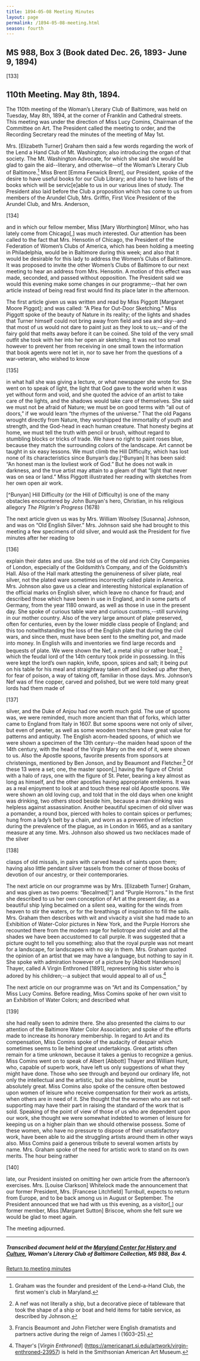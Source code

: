 ```yaml
---
title: 1894-05-08 Meeting Minutes
layout: page
permalink: /1894-05-08-meeting.html
season: fourth
---
```


<style>
    #maincontent{
        font-size:1.4em;
    }
</style>
## MS 988, Box 3 (Book dated Dec. 26, 1893- June 9, 1894)

[133]

## 110th Meeting. May 8th, 1894.

The 110th meeting of the Woman’s Literary Club of Baltimore, was held on Tuesday, May 8th, 1894, at the corner of Franklin and Cathedral streets. This meeting was under the direction of Miss Lucy Comins, Chairman of the Committee on Art. The President called the meeting to order, and the Recording Secretary read the minutes of the meeting of May 1st.

Mrs. [Elizabeth Turner] Graham then said a few words regarding the work of the Lend a Hand Club of Mt. Washington; also introducing the organ of that society. The Mt. Washington Advocate, for which she said she would be glad to gain the aid--literary, and otherwise--of the Woman’s Literary Club of Baltimore.[^Lend] Miss Brent [Emma Fenwick Brent], our President, spoke of the desire to have useful books for our Club Library; and also to have lists of the books which will be servic[e]able to us in our various lines of study. The President also laid before the Club a proposition which has come to us from members of the Arundel Club, Mrs. Griffin, First Vice President of the Arundel Club, and Mrs. Anderson,

[^Lend]: Graham was the founder and president of the Lend-a-Hand Club, the first women's club in Maryland.

[134]

and in which our fellow member, Miss [Mary Worthington] Milnor, who has lately come from Chicago[,] was much interested. Our attention has been called to the fact that Mrs. Hensotin of Chicago, the President of the Federation of Women’s Clubs of America, which has been holding a meeting in Philadelphia, would be in Baltimore during this week; and also that it would be desirable for this lady to address the Women’s Clubs of Baltimore. It was proposed to invite the other Women’s Clubs of Baltimore to our next meeting to hear an address from Mrs. Hensotin. A motion of this effect was made, seconded, and passed without opposition. The President said we would this evening make some changes in our programme;--that her own article instead of being read first would find its place later in the afternoon.

The first article given us was written and read by Miss Piggott [Margaret Moore Piggot]; and was called: “A Plea for Out-Door Sketching.” Miss Piggott spoke of the beauty of Nature in its reality; of the lights and shades that Turner himself could not bring away from field and sea and sky--and that most of us would not dare to paint just as they look to us;--and of the fairy gold that melts away before it can be coined. She told of the very small outfit she took with her into her open air sketching. It was not too small however to prevent her from receiving in one small town the information that book agents were not let in, nor to save her from the questions of a war-veteran, who wished to know

[135]

in what hall she was giving a lecture, or what newspaper she wrote for. She went on to speak of light, the light that God gave to the world when it was yet without form and void, and she quoted the advice of an artist to take care of the lights, and the shadows would take care of themselves. She said we must not be afraid of Nature; we must be on good terms with “all out of doors,” if we would learn “the rhymes of the universe.” That the old Pagans wrought directly from Nature, they worshipped the immortality of youth and strength, and the God-head in each human creature. That honesty begins at home, we must tell the truth with pencil or brush, without regard to stumbling blocks or tricks of trade. We have no right to paint roses blue, because they match the surrounding colors of the landscape. Art cannot be taught in six easy lessons. We must climb the Hill Difficulty, which has lost none of its characteristics since Bunyan’s day.[^Bunyan] It has been said: “An honest man is the lovliest work of God.” But he does not walk in darkness, and the true artist may attain to a gleam of that “light that never was on sea or land.” Miss Piggott illustrated her reading with sketches from her own open air work.

[^Bunyan] Hill Difficulty (or the Hill of Difficulty) is one of the many obstacles encountered by John Bunyan's hero, Christian, in his religious allegory _The Pilgrim's Progress_ (1678)

The next article given us was by Mrs. William Woolsey [Susanna] Johnson, and was on “Old English Silver.” Mrs. Johnson said she had brought to this meeting a few specimens of old silver, and would ask the President for five minutes after her reading to

[136]

explain their dates and use. She told us of the old and rich City Companies of London, especially of the Goldsmith’s Company, and of the Goldsmith’s Hall. Also of the Hall mark attesting the genuineness of silver plate, real silver, not the plated ware sometimes incorrectly called plate in America. Mrs. Johnson also gave us a clear and interesting historical explanation of the official marks on English silver, which leave no chance for fraud; and described those which have been in use in England, and in some parts of Germany, from the year 1180 onward, as well as those in use in the present day. She spoke of curious table ware and curious customs,--still surviving in our mother country. Also of the very large amount of plate preserved, often for centuries, even by the lower middle class people of England; and this too notwithstanding the loss of the English plate that during the civil wars, and since then, must have been sent to the smelting pot, and made into money. In English wills and inventories we find large records and bequests of plate. We were shown the Nef, a metal ship or rather boat,[^nef] which the feudal lord of the 14th century took pride in possessing. In this were kept the lord’s own napkin, knife, spoon, spices and salt; it being put on his table for his meal and straightway taken off and locked up after then, for fear of poison, a way of taking off, familiar in those days. Mrs. Johnson’s Nef was of fine copper, carved and polished, but we were told many great lords had them made of

[^nef]: A nef was not literally a ship, but a decorative piece of tableware  that took the shape of a ship or boat and held items for table service, as described by Johnson.

[137]

silver, and the Duke of Anjou had one worth much gold. The use of spoons was, we were reminded, much more ancient than that of forks, which latter came to England from Italy in 1607. But some spoons were not only of silver, but even of pewter, as well as some wooden trenchers have great value for patterns and antiquity. The English acorn-headed spoons, of which we were shown a specimen of the 13th century--the maiden head spoon of the 14th century, with the head of the Virgin Mary on the end of it, were shown to us. Also the Apostle spoons, favorite presents from sponsors at christenings, mentioned by Ben Jonson, and by Beaumont and Fletcher.[^Beaumont] Of these 13 were a set; one, the master spoon[,] having the figure of Christ with a halo of rays, one with the figure of St. Peter, bearing a key almost as long as himself, and the other apostles having appropriate emblems. It was as a real enjoyment to look at and touch these real old Apostle spoons. We were shown an old loving cup, and told that in the old days when one knight was drinking, two others stood beside him, because a man drinking was helpless against assassination. Another beautiful specimen of old silver was a pomander, a round box, pierced with holes to contain spices or perfumes; hung from a lady’s belt by a chain, and worn as a preventive of infection during the prevalence of the plague, as in London in 1665, and as a sanitary measure at any time. Mrs. Johnson also showed us two necklaces made of the silver

[^Beaumont]: Francis Beaumont and John Fletcher were English dramatists and partners active during the reign of James I (1603–25).

[138]

clasps of old missals, in pairs with carved heads of saints upon them; having also little pendant silver tassels from the corner of those books of devotion of our ancestry, or their contemporaries.

The next article on our programme was by Mrs. [Elizabeth Turner] Graham, and was given as two poems: “Becalmed[“] and “Purple Horrors.” In the first she described to us her own conception of Art at the present day, as a beautiful ship lying becalmed on a silent sea, waiting for the winds from heaven to stir the waters, or for the breathings of inspiration to fill the sails. Mrs. Graham then describes with wit and vivacity a visit she had made to an Exhibition of Water-Color pictures in New York, and the Purple Horrors she recounted there from the modern rage for heliotrope and violet and all the shades we have been accustomed to call purple. It was suggested that a picture ought to tell you something; also that the royal purple was not meant for a landscape, for landscapes with no sky in them. Mrs. Graham quoted the opinion of an artist that we may have a language, but nothing to say in it. She spoke with admiration however of a picture by [Abbott Handerson] Thayer, called A Virgin Enthroned [1891], representing his sister who is adored by his children;--a subject that would appeal to all of us.[^Virgin]

[^Virgin]: Thayer's [_Virgin Enthroned_] (https://americanart.si.edu/artwork/virgin-enthroned-23957) is held in the Smithsonian American Art Museum. 

The next article on our programme was on “Art and its Compensation,” by Miss Lucy Comins. Before reading, Miss Comins spoke of her own visit to an Exhibition of Water Colors; and described what

[139]

she had really seen to admire there. She also presented the claims to our attention of the Baltimore Water Color Association; and spoke of the efforts made to increase its honorary membership. In regard to Art and its compensation, Miss Comins spoke of the audacity of despair which sometimes seems to lie behind great undertakings. Great artists often remain for a time unknown, because it takes a genius to recognize a genius. Miss Comins went on to speak of Albert [Abbott] Thayer and William Hunt, who, capable of superb work, have left us only suggestions of what they might have done. Those who see through and beyond our ordinary life, not only the intellectual and the artistic, but also the sublime, must be absolutely great. Miss Comins also spoke of the censure often bestowed upon women of leisure who receive compensation for their work as artists, when others are in need of it. She thought that the women who are not self-supporting may have their part in raising the standard of the work that is sold. Speaking of the point of view of those of us who are dependent upon our work, she thought we were somewhat indebted to women of leisure for keeping us on a higher plain than we should otherwise possess. Some of these women, who have no pressure to dispose of their unsatisfactory work, have been able to aid the struggling artists around them in other ways also. Miss Comins paid a generous tribute to several women artists by name. Mrs. Graham spoke of the need for artistic work to stand on its own merits. The hour being rather

[140]

late, our President insisted on omitting her own article from the afternoon’s exercises. Mrs. [Louise Clarkson] Whitelock made the announcement that our former President, Mrs. [Francese Litchfield] Turnbull, expects to return from Europe, and to be back among us in August or September. The President announced that we had with us this evening, as a visitor[,] our former member, Miss [Margaret Sutton] Briscoe, whom she felt sure we would be glad to meet again.

The meeting adjourned.
<hr>

##### Transcribed document held at the [Maryland Center for History and Culture](http://mdhs.org/), Woman's Literary Club of Baltimore Collection, MS 988, Box 4. 

[Return to meeting minutes](https://wlcb.github.io/archive/search/index.html?q=%2Bseason%3Afourth)